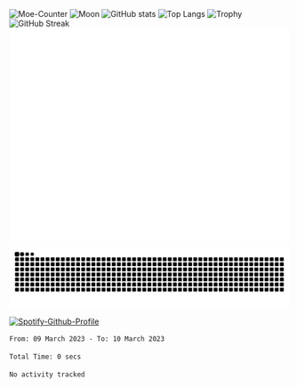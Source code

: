 <picture>
  <img src="https://Moe-Counter.speechless22.repl.co/get/@:Speechless22?theme=asoul" alt="Moe-Counter">
</picture>
<picture>
  <img src="https://moon-svg-speechless.vercel.app/moon.svg?theme=ray&rotate=0" alt="Moon">
</picture>
<picture>
  <img src="https://github-readme-stats-speechless.vercel.app/api?username=Speechless22&show_icons=true&theme=transparent&hide_border=true&include_all_commits=true" alt="GitHub stats">
  <img src="https://github-readme-stats-speechless.vercel.app/api/top-langs?username=Speechless22&layout=compact&theme=transparent&hide_border=true" alt="Top Langs">
  <img src="https://github-profile-trophy-speechless.vercel.app?username=Speechless22&column=-1&no-bg=true&no-frame=true&theme=monokai" alt="Trophy">
  <img src="https://github-readme-streak-stats-speechless.vercel.app?user=Speechless22&theme=github-dark&hide_border=true" alt="GitHub Streak">
  <img src="https://raw.githubusercontent.com/Speechless22/Speechless22/output/github-metrics.svg" alt="Metrics">
</picture>
<picture>
  <source media="(prefers-color-scheme: dark)" srcset="https://raw.githubusercontent.com/Speechless22/Speechless22/output/github-contribution-grid-snake-dark.svg">
  <source media="(prefers-color-scheme: light)" srcset="https://raw.githubusercontent.com/Speechless22/Speechless22/output/github-contribution-grid-snake.svg">
  <img alt="github contribution grid snake animation" src="https://raw.githubusercontent.com/Speechless22/Speechless22/output/github-contribution-grid-snake.svg">
</picture>

[<img src="https://spotify-github-profile-speechless.vercel.app/api/view?uid=wb79yl20xdk5sbtru65bvgvh1&cover_image=true&theme=compact&show_offline=false&background_color=121212&interchange=true" alt="Spotify-Github-Profile">](https://spotify-github-profile-speechless.vercel.app/api/view?uid=wb79yl20xdk5sbtru65bvgvh1&redirect=true)
<!--START_SECTION:waka-->

```text
From: 09 March 2023 - To: 10 March 2023

Total Time: 0 secs

No activity tracked
```

<!--END_SECTION:waka-->